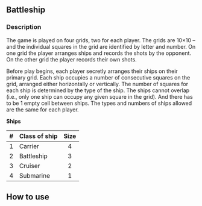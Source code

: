 ## Battleship


### Description

The game is played on four grids, two for each player. The grids are 10×10 – and the individual squares in the grid are identified by letter and number. On one grid the player arranges ships and records the shots by the opponent. On the other grid the player records their own shots.

Before play begins, each player secretly arranges their ships on their primary grid. Each ship occupies a number of consecutive squares on the grid, arranged either horizontally or vertically. The number of squares for each ship is determined by the type of the ship. The ships cannot overlap (i.e., only one ship can occupy any given square in the grid). And there has to be 1 empty cell between ships. The types and numbers of ships allowed are the same for each player.


**Ships**

| # | Class of ship | Size |
| --- | --- | :---:|
|1|Carrier|4|
|2|Battleship|3|
|3|Cruiser|2|
|4|Submarine|1|

## How to use

```

```
